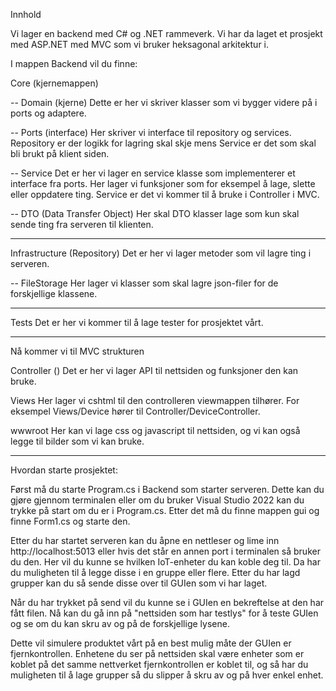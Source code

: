 Innhold

Vi lager en backend med C# og .NET rammeverk. Vi har da laget et prosjekt med ASP.NET med MVC som vi bruker heksagonal arkitektur i.

I mappen Backend vil du finne:

Core (kjernemappen)

-- Domain (kjerne)
Dette er her vi skriver klasser som vi bygger videre på i ports og adaptere.

-- Ports (interface)
Her skriver vi interface til repository og services. Repository er der logikk for lagring skal skje mens Service er det som skal bli brukt på klient siden.

-- Service
Det er her vi lager en service klasse som implementerer et interface fra ports. Her lager vi funksjoner som for eksempel å lage, slette eller oppdatere ting.
Service er det vi kommer til å bruke i Controller i MVC.

-- DTO (Data Transfer Object)
Her skal DTO klasser lage som kun skal sende ting fra serveren til klienten.

--------------------------------------

Infrastructure (Repository)
Det er her vi lager metoder som vil lagre ting i serveren.

-- FileStorage
Her lager vi klasser som skal lagre json-filer for de forskjellige klassene.

--------------------------------------

Tests
Det er her vi kommer til å lage tester for prosjektet vårt.

--------------------------------------------------------------------------------

Nå kommer vi til MVC strukturen

Controller ()
Det er her vi lager API til nettsiden og funksjoner den kan bruke.

Views 
Her lager vi cshtml til den controlleren viewmappen tilhører. 
For eksempel Views/Device hører til Controller/DeviceController.

wwwroot
Her kan vi lage css og javascript til nettsiden, og vi kan også legge til bilder som vi kan bruke.

--------------------------------------

Hvordan starte prosjektet:

Først må du starte Program.cs i Backend som starter serveren. Dette kan du gjøre gjennom terminalen eller om du bruker Visual Studio 2022 kan du trykke på start om du er i Program.cs. Etter det må du finne mappen gui og finne Form1.cs og starte den.

Etter du har startet serveren kan du åpne en nettleser og lime inn http://localhost:5013 eller hvis det står en annen port i terminalen så bruker du den. Her vil du kunne se hvilken IoT-enheter du kan koble deg til. Da har du muligheten til å legge disse i en gruppe eller flere. Etter du har lagd grupper kan du så sende disse over til GUIen som vi har laget.

Når du har trykket på send vil du kunne se i GUIen en bekreftelse at den har fått filen. Nå kan du gå inn på "nettsiden som har testlys" for å teste GUIen og se om du kan skru av og på de forskjellige lysene.

Dette vil simulere produktet vårt på en best mulig måte der GUIen er fjernkontrollen. Enhetene du ser på nettsiden skal være enheter som er koblet på det samme nettverket fjernkontrollen er koblet til, og så har du muligheten til å lage grupper så du slipper å skru av og på hver enkel enhet.

